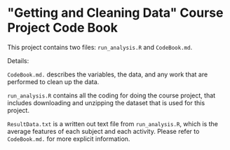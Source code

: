 **"Getting and Cleaning Data"** Course Project Code Book
==========================================

This project contains two files: `run_analysis.R` and  `CodeBook.md`.

Details:

`CodeBook.md.` describes the variables, the data, and any work that are performed to clean up the data.

`run_analysis.R` contains all the coding for doing the course project, that includes downloading and unzipping the dataset that is used for this project.

`ResultData.txt` is a written out text file from `run_analysis.R`, which is the average features of each subject and each activity. Please refer to `CodeBook.md.` for more explicit information.